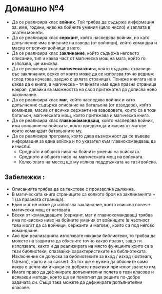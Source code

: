# Домашно №4
* Да се реализира клас **войник**. Той трябва да съдържа информация за: име, години, ниво на бойните умения (цяло число) и заплата в златни монети.
* Да се реализира клас **сержант**, който наследява войник, но като допълнение има описание на взвода (от войници), който командва и масив от всички войници в него.
* Да се реализира клас **заклинание**, който съдържа неговото описание, тип и каква част от магическа мощ на мага, който го използва, ще изисква.
* Да се реализира клас **магическа книга**, която съдържа страници със заклинания, всяко от които може да се използва точно веднъж (след това изчезва, заедно с цялата страница). Понеже книгата не е каква да е книга, а магическа – тя винаги има една празна страница накрая, давайки възможността на своя притежател да дописва ново заклинание.
* Да се реализира клас **маг**, който наследява войник и като допълнение съдържа описание на батальона (от взводове), който командва, масив от всички сержанти на взводовете, които са в този батальон, магическата мощ,  която притежава и магическа книга.
* Да се реализира клас **главнокомандващ**, който наследява войник, има описание на войската, която предвожда и масив от магове които командват батальоните му.
* Да се реализира програма, която дава възможност да се въведе информация за една войска и по указател към главнокомандващ да изчисли:
  * Средното и общото ниво на бойните умения на войската.
  * Средното и общото ниво на магическата мощ на войската.
  * Колко злато на месец ще му излиза поддръжката на тази войска.

## Забележки :

* Описанията трябва да са текстове с произволна дължина.
* В магическата книга страниците са колкото броя на заклинанията + 1 (за празната страница).
* Един маг не може да използва заклинание, което изисква повече магическа мощ от неговата.
* Всеки от командващите (сержант, маг и главнокомандващ) трябва има по-високо ниво на бойните умения от войниците (в частност това могат да са войници, сержанти и магове), които са под негово командване.
* Ако при реализацията използвате някакви библиотеки, то трябва да можете на защитата да обясните точно какво правят, защо ги използвате, както и да реализирате на място функциите които са в тези библиотеки, спазвайки характеристиките на библиотеката. Изключение се допуска за библиотеките за вход / изход (iostream, fstream), както и за cassert. За тях ще е нужно да обясните само каква е целта им и какви са добрите практики при използването им.
* Имате право да дефинирате допълнителни полета в тези класове и всякакви методи, които ще ви помогнат да решите по-добре задачата си. Също така можете да дефинирате допълнителни класове.
